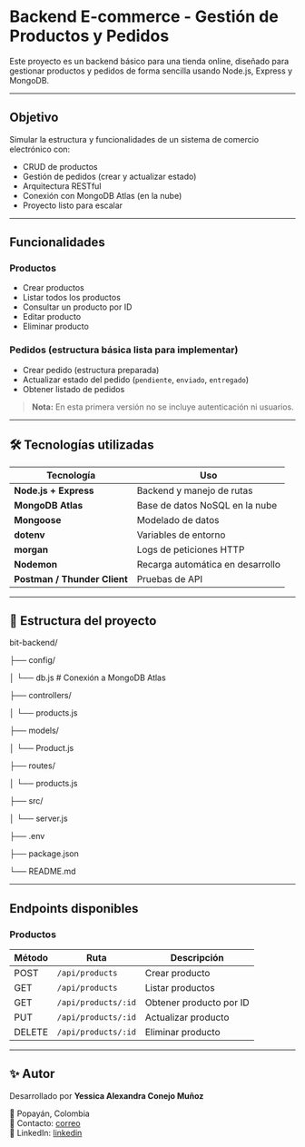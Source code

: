 # Backend E-commerce - Gestión de Productos y Pedidos

Este proyecto es un backend básico para una tienda online, diseñado para gestionar productos y pedidos de forma sencilla usando Node.js, Express y MongoDB.

---

## Objetivo

Simular la estructura y funcionalidades de un sistema de comercio electrónico con:

- CRUD de productos
- Gestión de pedidos (crear y actualizar estado)
- Arquitectura RESTful
- Conexión con MongoDB Atlas (en la nube)
- Proyecto listo para escalar

---

## Funcionalidades

### Productos
- Crear productos
- Listar todos los productos
- Consultar un producto por ID
- Editar producto
- Eliminar producto

### Pedidos (estructura básica lista para implementar)
- Crear pedido (estructura preparada)
- Actualizar estado del pedido (`pendiente`, `enviado`, `entregado`)
- Obtener listado de pedidos

> **Nota:** En esta primera versión no se incluye autenticación ni usuarios.

---

## 🛠 Tecnologías utilizadas

| Tecnología       | Uso                         |
|------------------|------------------------------|
| **Node.js + Express** | Backend y manejo de rutas        |
| **MongoDB Atlas**     | Base de datos NoSQL en la nube   |
| **Mongoose**          | Modelado de datos                |
| **dotenv**            | Variables de entorno             |
| **morgan**            | Logs de peticiones HTTP          |
| **Nodemon**           | Recarga automática en desarrollo |
| **Postman / Thunder Client** | Pruebas de API              |

---

## 📁 Estructura del proyecto
bit-backend/

├── config/

│ └── db.js # Conexión a MongoDB Atlas

├── controllers/

│ └── products.js

├── models/

│ └── Product.js

├── routes/

│ └── products.js

├── src/

│ └── server.js

├── .env

├── package.json

└── README.md


---

## Endpoints disponibles

###  Productos

| Método | Ruta                         | Descripción               |
|--------|------------------------------|---------------------------|
| POST   | `/api/products`              | Crear producto            |
| GET    | `/api/products`              | Listar productos          |
| GET    | `/api/products/:id`          | Obtener producto por ID   |
| PUT    | `/api/products/:id`          | Actualizar producto       |
| DELETE | `/api/products/:id`          | Eliminar producto         |

---
## ✨ Autor

Desarrollado por  **Yessica Alexandra Conejo Muñoz**

📍 Popayán, Colombia  
📧 Contacto: [correo](mailto:munozyessica769@gmail.com)  
🔗 LinkedIn: [linkedin](www.linkedin.com/in/yessica-alexandra-conejo-munoz-desarrolladorweb)

